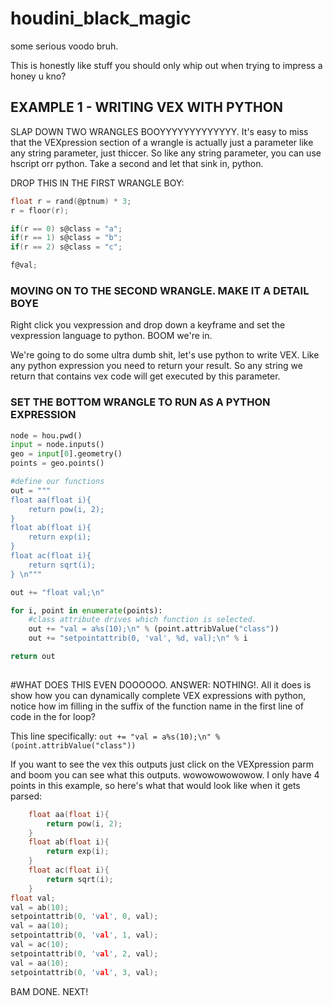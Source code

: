 # houdini_black_magic
some serious voodo bruh. 



This is honestly like stuff you should only whip out when trying to impress a honey u kno? 

## EXAMPLE 1 - WRITING VEX WITH PYTHON
SLAP DOWN TWO WRANGLES BOOYYYYYYYYYYYYY. It's easy to miss that the VEXpression section of a wrangle is actually just a parameter like any string parameter, just thiccer. So like any string parameter, you can use hscript orr python. Take a second and let that sink in, python.

DROP THIS IN THE FIRST WRANGLE BOY:
```c
float r = rand(@ptnum) * 3;
r = floor(r);

if(r == 0) s@class = "a";
if(r == 1) s@class = "b";
if(r == 2) s@class = "c";

f@val;
```


### MOVING ON TO THE SECOND WRANGLE. MAKE IT A DETAIL BOYE

Right click you vexpression and drop down a keyframe and set the vexpression language to python. BOOM we're in. 

We're going to do some ultra dumb shit, let's use python to write VEX. Like any python expression you need to return your result. So any string we return that contains vex code will get executed by this parameter.

### SET THE BOTTOM WRANGLE TO RUN AS A PYTHON EXPRESSION

```py
node = hou.pwd()
input = node.inputs()
geo = input[0].geometry()
points = geo.points()

#define our functions
out = """
float aa(float i){ 
    return pow(i, 2); 
}
float ab(float i){ 
    return exp(i); 
}
float ac(float i){ 
    return sqrt(i);
} \n"""

out += "float val;\n"

for i, point in enumerate(points):
	#class attribute drives which function is selected. 
    out += "val = a%s(10);\n" % (point.attribValue("class"))
    out += "setpointattrib(0, 'val', %d, val);\n" % i

return out
   
```



#WHAT DOES THIS EVEN DOOOOOO. ANSWER: NOTHING!. 
All it does is show how you can dynamically complete VEX expressions with python, notice how im filling in the suffix of the function name in the first line of code in the for loop?

This line specifically: `out += "val = a%s(10);\n" % (point.attribValue("class"))`

If you want to see the vex this outputs just click on the VEXpression parm and boom you can see what this outputs. wowowowowowow.
I only have 4 points in this example, so here's what that would look like when it gets parsed:

```c
    float aa(float i){ 
        return pow(i, 2); 
    }
    float ab(float i){ 
        return exp(i); 
    }
    float ac(float i){ 
        return sqrt(i);
    } 
float val;
val = ab(10);
setpointattrib(0, 'val', 0, val);
val = aa(10);
setpointattrib(0, 'val', 1, val);
val = ac(10);
setpointattrib(0, 'val', 2, val);
val = aa(10);
setpointattrib(0, 'val', 3, val);
```
BAM DONE. NEXT!
